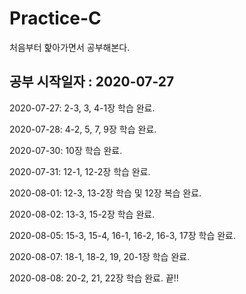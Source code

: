 # Practice-C
처음부터 핥아가면서 공부해본다.

## 공부 시작일자 : 2020-07-27

2020-07-27: 2-3, 3, 4-1장 학습 완료.

2020-07-28: 4-2, 5, 7, 9장 학습 완료.

2020-07-30: 10장 학습 완료.

2020-07-31: 12-1, 12-2장 학습 완료.

2020-08-01: 12-3, 13-2장 학습 및 12장 복습 완료.

2020-08-02: 13-3, 15-2장 학습 완료.

2020-08-05: 15-3, 15-4, 16-1, 16-2, 16-3, 17장 학습 완료.

2020-08-07: 18-1, 18-2, 19, 20-1장 학습 완료.

2020-08-08: 20-2, 21, 22장 학습 완료. 끝!!
